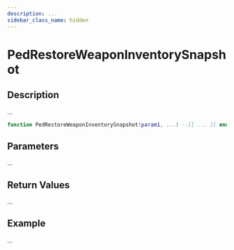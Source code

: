 ```yaml
---
description: ...
sidebar_class_name: hidden
---
```


# PedRestoreWeaponInventorySnapshot

## Description

...

```lua
function PedRestoreWeaponInventorySnapshot(param1, ...) --[[ ... ]] end
```

## Parameters

...

## Return Values

...

## Example

...

